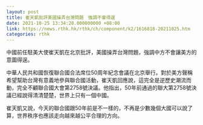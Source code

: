 ```yaml
---
layout: post
title: 崔天凱批評美國操弄台灣問題　強調不會得逞
date: 2021-10-25 13:34:28.000000000 +08:00
link: https://news.rthk.hk/rthk/ch/component/k2/1616818-20211025.htm
categories: rthk
---
```


中國前任駐美大使崔天凱在北京批評，美國操弄台灣問題，強調中方不會讓美方的意圖得逞。

中華人民共和國恢復聯合國合法席位50周年紀念會議在北京舉行。對於美方聲稱希望幫助台灣有意義地參與聯合國活動，崔天凱回應說，這完全是逆歷史潮流而動，完全不顧聯合國大會第2758號決議。他指出，50年前通過的聯大第2758號決議已經說得清清楚楚，世界上只有一個中國。

崔天凱又說，今天的聯合國跟50年前是不一樣的，不再是少數幾個大國可以說了算，世界秩序也應該走向越來越公平合理的方向。
